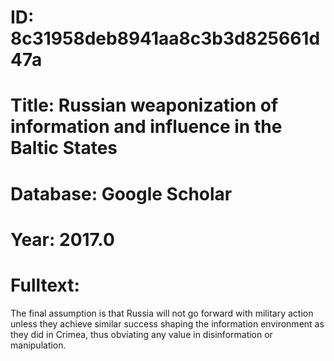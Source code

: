 # ID: 8c31958deb8941aa8c3b3d825661d47a
# Title: Russian weaponization of information and influence in the Baltic States
# Database: Google Scholar
# Year: 2017.0
# Fulltext:
The final assumption is that Russia will not go forward with military action unless they achieve similar success shaping the information environment as they did in Crimea, thus obviating any value in disinformation or manipulation.